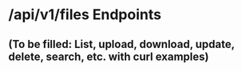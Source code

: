 # /api/v1/files Endpoints

## (To be filled: List, upload, download, update, delete, search, etc. with curl examples)
